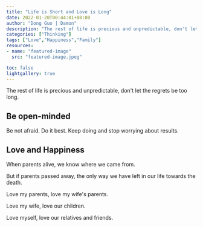 ```yaml
---
title: "Life is Short and Love is Long"
date: 2022-01-20T00:44:01+08:00
author: "Dong Guo | Damon"
description: "The rest of life is precious and unpredictable, don't let the regrets be too long."
categories: ["Thinking"]
tags: ["Love","Happiness","Family"]
resources:
- name: "featured-image"
  src: "featured-image.jpeg"

toc: false
lightgallery: true
---
```


The rest of life is precious and unpredictable, don't let the regrets be too long.

<!--more-->

## Be open-minded

Be not afraid. Do it best. Keep doing and stop worrying about results.

## Love and Happiness

When parents alive, we know where we came from.

But if parents passed away, the only way we have left in our life towards the death.

Love my parents, love my wife's parents.

Love my wife, love our children.

Love myself, love our relatives and friends.
